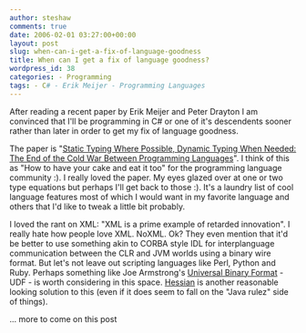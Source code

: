 ```yaml
---
author: steshaw
comments: true
date: 2006-02-01 03:27:00+00:00
layout: post
slug: when-can-i-get-a-fix-of-language-goodness
title: When can I get a fix of language goodness?
wordpress_id: 38
categories: - Programming
tags: - C# - Erik Meijer - Programming Languages
---
```


After reading a recent paper by Erik Meijer and Peter Drayton I am convinced that I'll be programming in C# or one of it's descendents sooner rather than later in order to get my fix of language goodness.

The paper is "[Static Typing Where Possible, Dynamic Typing When Needed: The End of the Cold War Between Programming Languages](http://pico.vub.ac.be/~wdmeuter/RDL04/papers/Meijer.pdf)". I think of this as "How to have your cake and eat it too" for the programming language community :). I really loved the paper. My eyes glazed over at one or two type equations but perhaps I'll get back to those :). It's a laundry list of cool language features most of which I would want in my favorite language and others that I'd like to tweak a little bit probably.

I loved the rant on XML: "XML is a prime example of retarded innovation". I really hate how people love XML. NoXML. Ok? They even mention that it'd be better to use something akin to CORBA style IDL for interplanguage communication between the CLR and JVM worlds using a binary wire format. But let's not leave out scripting languages like Perl, Python and Ruby. Perhaps something like Joe Armstrong's [Universal Binary Format](http://www.sics.se/~joe/ubf/site/home.html) - UDF - is worth considering in this space. [Hessian](http://www.caucho.com/hessian/) is another reasonable looking solution to this (even if it does seem to fall on the "Java rulez" side of things).

... more to come on this post
